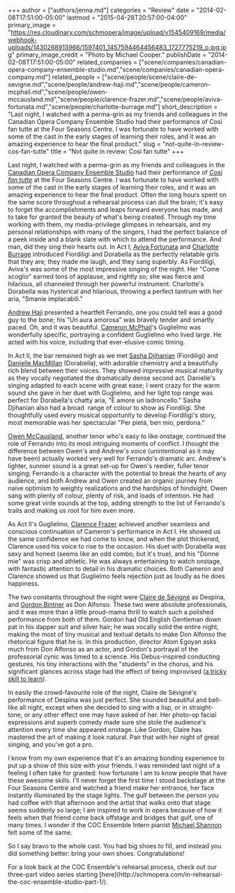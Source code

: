 +++
author = ["authors/jenna.md"]
categories = "Review"
date = "2014-02-08T17:51:00-05:00"
lastmod = "2015-04-28T20:57:00-04:00"
primary_image = "https://res.cloudinary.com/schmopera/image/upload/v1545409169/media/webhook-uploads/1430268913966/1597401_1457594464456483_1727775219_o.jpg.jpg"
primary_image_credit = "Photo by Michael Cooper."
publishDate = "2014-02-08T17:51:00-05:00"
related_companies = ["scene/companies/canadian-opera-company-ensemble-studio.md","scene/companies/canadian-opera-company.md"]
related_people = ["scene/people/scene/claire-de-sevigne.md","scene/people/andrew-haji.md","scene/people/cameron-mcphail.md","scene/people/owen-mccausland.md","scene/people/clarence-frazer.md","scene/people/aviva-fortunata.md","scene/people/charlotte-burrage.md"]
short_description = "Last night, I watched with a perma-grin as my friends and colleagues in the Canadian Opera Company Ensemble Studio had their performance of Così fan tutte at the Four Seasons Centre. I was fortunate to have worked with some of the cast in the early stages of learning their roles, and it was an amazing experience to hear the final product."
slug = "not-quite-in-review-cos-fan-tutte"
title = "Not quite in review: Così fan tutte"
+++

Last night, I watched with a perma-grin as my friends and colleagues in the [Canadian Opera Company Ensemble Studio](http://www.coc.ca/aboutthecoc/companymembers/EnsembleStudio.aspx) had their performance of [_Così fan tutte_](http://www.coc.ca/PerformancesAndTickets/1314Season/CosiFanTutte/EnsembleStudioPerformance.aspx) at the Four Seasons Centre. I was fortunate to have worked with some of the cast in the early stages of learning their roles, and it was an amazing experience to hear the final product. Often the long hours spent on the same score throughout a rehearsal process can dull the brain; it's easy to forget the accomplishments and leaps forward everyone has made, and to take for granted the beauty of what's being created. Through my time working with them, my media-privilege glimpses in rehearsals, and my personal relationships with many of the singers, I had the perfect balance of a peek inside and a blank slate with which to attend the performance.
And man, did they sing their hearts out. In Act I, [Aviva Fortunata](https://twitter.com/AvivaFortunata) and [Charlotte Burrage](https://twitter.com/burragec) introduced Fiordiligi and Dorabella as the perfectly relatable girls that they are; they made me laugh, and they sang superbly. As Fiordiligi, Aviva's was some of the most impressive singing of the night. Her "Come scoglio" earned tons of applause, and rightly so; she was fierce and hilarious, all channeled through her powerful instrument. Charlotte's Dorabella was hysterical and hilarious, throwing a perfect tantrum with her aria, "Smanie implacabili."

[Andrew Haji](http://www.andrewhaji.com/) presented a heartfelt Ferrando, one you could tell was a good guy to the bone; his "Un aura amorosa" was bravely tender and smartly paced. Oh, and it was beautiful. [Cameron McPhail](https://twitter.com/Cameron_McPhail)'s Guglielmo was wonderfully specific, portraying a confident Guglielmo who lived large. He acted with his voice, including that ever-elusive comic timing.

In Act II, the bar remained high as we met [Sasha Djihanian](https://twitter.com/SashaDjihanian) (Fiordiligi) and [Danielle MacMillan](https://twitter.com/MezzoSopranoDan) (Dorabella), with adorable chemistry and a beautifully rich blend between their voices. They showed impressive musical maturity as they vocally negotiated the dramatically dense second act. Danielle's singing adapted to each scene with great ease; I went crazy for the warm sound she gave in her duet with Guglielmo, and her light top range was perfect for Dorabella's chatty aria, "È amore un ladroncello." Sasha Djihanian also had a broad  range of colour to show as Fiordiligi. She thoughtfully used every musical opportunity to develop Fiordiligi's story, most memorable was her spectacular "Per pietà, ben mio, perdona."

[Owen McCausland](http://www.coc.ca/ExploreAndLearn/NewToOpera/OnlineLearningCentre/ParlandoTheCOCBlog.aspx?EntryID=24213), another tenor who's easy to like onstage, continued the role of Ferrando into its most intriguing moments of conflict. I thought the difference between Owen's and Andrew's voice (unintentional as it may have been) actually worked very well for Ferrando's dramatic arc. Andrew's lighter, sunnier sound is a great set-up for Owen's reedier, fuller tenor singing; Ferrando is a character with the potential to break the hearts of any audience, and both Andrew and Owen created an organic journey from naive optimism to weighty realizations and the hardships of hindsight. Owen sang with plenty of colour, plenty of risk, and loads of intention. He had some great virile sounds at the top, adding strength to the list of Ferrando's traits and making us root for him even more.

As Act II's Guglielmo, [Clarence Frazer](https://twitter.com/clarencefrazer) achieved another seamless and conscious continuation of Cameron's performance in Act I. He showed us the same confidence we had come to know, and when the plot thickened, Clarence used his voice to rise to the occasion. His duet with Dorabella was sexy and honest (seems like an odd combo, but it's true), and his "Donne mie" was crisp and athletic. He was always entertaining to watch onstage, with fantastic attention to detail in his dramatic choices. Both Cameron and Clarence showed us that Guglielmo feels rejection just as loudly as he does happiness.

The two constants throughout the night were [Claire de Sévigné](http://www.clairedesevigne.com/) as Despina, and [Gordon Bintner](http://www.ariamanagement.com/en/nos-artistes/gordon-bintner-w/) as Don Alfonso. These two were absolute professionals, and it was more than a little proud-mama thrill to watch such a polished performance from both of them. Gordon had Old English Gentleman down pat in his dapper suit and silver hair; he was vocally solid the entire night, making the most of tiny musical and textual details to make Don Alfonso the rhetorical figure that he is. In this production, director Atom Egoyan asks much from Don Alfonso as an actor, and Gordon's portrayal of the professorial cynic was timed to a science. His Debus-inspired conducting gestures, his tiny interactions with the "students" in the chorus, and his significant glances across stage had the effect of being improvised ([a tricky skill to learn](http://schmopera.com/classical-musics-cock-eyed-optimism/)).

In easily the crowd-favourite role of the night, Claire de Sévigné's performance of Despina was just perfect. She sounded beautiful and bell-like all night, except when she decided to sing with a lisp, or in straight-tone, or any other effect one may have asked of her. Her photo-op facial expressions and superb comedy made sure she stole the audience's attention every time she appeared onstage. Like Gordon, Claire has mastered the art of making it look natural. Pair that with her night of great singing, and you've got a pro.

I know from my own experience that it's an amazing bonding experience to put up a show of this size with your friends. I was reminded last night of a feeling I often take for granted: how fortunate I am to know people that have these awesome skills. I'll never forget the first time I stood backstage at the Four Seasons Centre and watched a friend make her entrance, her face instantly illuminated by the stage lights. The gulf between the person you had coffee with that afternoon and the artist that walks onto that stage seems suddenly so large; I am inspired to work in opera because of how it feels when that friend come back offstage and bridges that gulf, one of many times. I wonder if the COC Ensemble Intern pianist [Michael Shannon](http://michaelshannon.ca/) felt some of the same.

So I say bravo to the whole cast. You had big shoes to fill, and instead you did something better: bring your own shoes. Congratulations!

<div class="intro">For a look back at the COC Ensemble's rehearsal process, check out our three-part video series starting [here](http://schmopera.com/in-rehearsal-the-coc-ensemble-studio-part-1/).</div>
